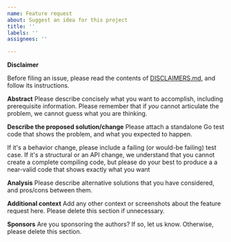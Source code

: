 ```yaml
---
name: Feature request
about: Suggest an idea for this project
title: ''
labels: ''
assignees: ''

---
```


**Disclaimer**

Before filing an issue, please read the contents of [DISCLAIMERS.md](https://github.com/lestrrat-go/jwx/DISCLAIMERS.md), and follow its instructions.

**Abstract**
Please describe concisely what you want to accomplish, including prerequisite information. Please remember that if _you_ cannot articulate the problem, we cannot guess what you are thinking.

**Describe the proposed solution/change**
Please attach a standalone Go test code that shows the problem, and what you expected to happen.

If it's a behavior change, please include a failing (or would-be failing) test case.  If it's a structural or an API change, we understand that you cannot create a complete compiling code, but please do your best to produce a a near-valid code that shows exactly what you want

**Analysis**
Please describe alternative solutions that you have considered, and pros/cons between them.

**Additional context**
Add any other context or screenshots about the feature request here. Please delete this section if unnecessary.

**Sponsors**
Are you sponsoring the authors? If so, let us know. Otherwise, please delete this section.
